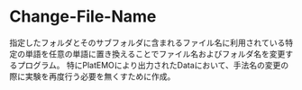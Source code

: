 # Change-File-Name
指定したフォルダとそのサブフォルダに含まれるファイル名に利用されている特定の単語を任意の単語に置き換えることでファイル名およびフォルダ名を変更するプログラム。
特にPlatEMOにより出力されたDataにおいて、手法名の変更の際に実験を再度行う必要を無くすために作成。
